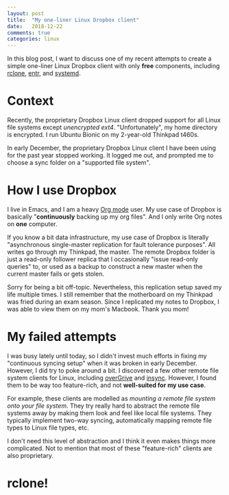 ```yaml
---
layout: post
title:  "My one-liner Linux Dropbox client"
date:   2018-12-22
comments: true
categories: linux
---
```


In this blog post, I want to discuss one of my recent attempts to create a
simple one-liner Linux Dropbox client with only **free** components, including
[rclone](https://rclone.org/), [entr](http://eradman.com/entrproject/), and
[systemd](https://www.freedesktop.org/wiki/Software/systemd/).

# Context

Recently, the proprietary Dropbox Linux client dropped support for all Linux
file systems except *unencrypted ext4*. "Unfortunately", my home directory is
encrypted. I run Ubuntu Bionic on my 2-year-old Thinkpad t460s.

In early December, the proprietary Dropbox Linux client I have been using for
the past year stopped working. It logged me out, and prompted me to choose a
sync folder on a "supported file system".

# How I use Dropbox

I live in Emacs, and I am a heavy [Org mode](https://orgmode.org/) user. My use
case of Dropbox is basically "**continuously** backing up my org files". And I
only write Org notes on **one** computer.

If you know a bit data infrastructure, my use case of Dropbox is literally
"asynchronous single-master replication for fault tolerance purposes". All
writes go through my Thinkpad, the master. The remote Dropbox folder is just a
read-only follower replica that I occasionally "issue read-only queries" to, or
used as a backup to construct a new master when the current master fails or gets
stolen.

Sorry for being a bit off-topic. Nevertheless, this replication setup saved my
life multiple times. I still remember that the motherboard on my Thinkpad was
fried during an exam season. Since I replicated my notes to Dropbox, I was able
to view them on my mom's Macbook. Thank you mom!

# My failed attempts

I was busy lately until today, so I didn't invest much efforts in fixing my
"continuous syncing setup" when it was broken in early December. However, I did
try to poke around a bit. I discovered a few other remote file system clients
for Linux, including [overGrive](https://www.thefanclub.co.za/overgrive) and
[insync](https://www.insynchq.com/). However, I found them to be way too
feature-rich, and not **well-suited for my use case**.

For example, these clients are modelled as *mounting a remote file system onto
your file system*. They try really hard to abstract the remote file systems away
by making them look and feel like local file systems. They typically implement
two-way syncing, automatically mapping remote file types to Linux file types,
etc.

I don't need this level of abstraction and I think it even makes things more
complicated. Not to mention that most of these "feature-rich" clients are also
proprietary.

# rclone!

